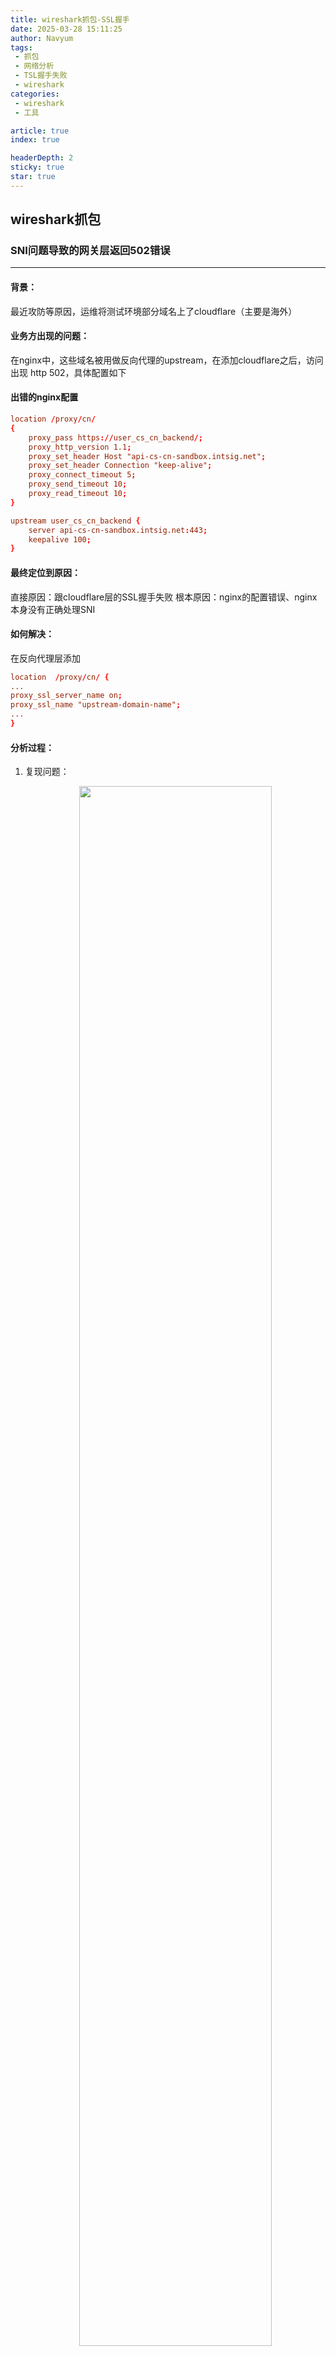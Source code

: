 ```yaml
---
title: wireshark抓包-SSL握手
date: 2025-03-28 15:11:25
author: Navyum
tags: 
 - 抓包
 - 网络分析
 - TSL握手失败
 - wireshark
categories: 
 - wireshark
 - 工具

article: true
index: true

headerDepth: 2
sticky: true
star: true
---
```

## wireshark抓包

### SNI问题导致的网关层返回502错误
---

#### 背景：
最近攻防等原因，运维将测试环境部分域名上了cloudflare（主要是海外）

#### 业务方出现的问题：
在nginx中，这些域名被用做反向代理的upstream，在添加cloudflare之后，访问出现 http 502，具体配置如下

#### 出错的nginx配置
```nginx.conf
location /proxy/cn/
{
    proxy_pass https://user_cs_cn_backend/;
    proxy_http_version 1.1;
    proxy_set_header Host "api-cs-cn-sandbox.intsig.net";
    proxy_set_header Connection "keep-alive";
    proxy_connect_timeout 5;
    proxy_send_timeout 10;
    proxy_read_timeout 10;
}
```

```backend.conf
upstream user_cs_cn_backend {
    server api-cs-cn-sandbox.intsig.net:443;
    keepalive 100;
}
```

#### 最终定位到原因：
直接原因：跟cloudflare层的SSL握手失败
根本原因：nginx的配置错误、nginx本身没有正确处理SNI

#### 如何解决：
在反向代理层添加
```nginx.conf
location  /proxy/cn/ {
...
proxy_ssl_server_name on;
proxy_ssl_name "upstream-domain-name";
...
}
``` 

#### 分析过程：
1. 复现问题：
    <p align="center"><img src="https://raw.staticdn.net/Navyum/imgbed/pic/IMG/948a66b5573e0091700f8bdc3696a561.png" width="80%"></p>
2. 查看域名解析情况：
    <p align="center"><img src="https://raw.staticdn.net/Navyum/imgbed/pic/IMG/46a1f13e9f01859b312094dfa5fbe24b.png" width="80%"></p>
3. 通过tcpdump进行抓包，在wireshark中打开
    <p align="center"><img src="https://raw.staticdn.net/Navyum/imgbed/pic/IMG/7c6e0c2d6131e36333e8c24a35cdefb8.png" width="80%"></p>
    <p align="center"><img src="https://raw.staticdn.net/Navyum/imgbed/pic/IMG/517590ec728251d6e3c2cc816e4a26e2.png" width="80%"></p>

4. 查看详细失败：
    <p align="center"><img src="https://raw.staticdn.net/Navyum/imgbed/pic/IMG/4f15c3123bfaa068f9dc582112407e3b.png" width="80%"></p>
5. TLS握手失败错误码 40解读：
    * 根本原因是 SNI 缺失，因为nginx在反向代理时，如果使用的是负载均衡的backend，默认会把host值、SNI传成backend的名称（user_cs_cn_backend），而不是真实的域名（巨坑）。
    * SNI解读：
        * SNI（Server Name Indication）允许客户端在TLS握手时指定要访问的域名，这样服务器可以返回正确的证书。
        * 在反向代理中，如果后端服务（网关）使用不同的域名（网关需要设置为多个域名对应一个公网ip），代理服务器必须正确传递SNI信息，否则后端可能无法识别请求，导致握手失败。
    * 基于这个原因，有两种处理方式：
        1. 不使用backend做负载均衡，而是直接写成对应域名。一般开发、测试环境可以这样操作。
           ```nginx.conf
                location /proxy/cn/
                {
                    proxy_pass https://api-cs-cn-sandbox.intsig.net/;
                    proxy_http_version 1.1;
                    proxy_set_header Connection "keep-alive";
                    proxy_connect_timeout 5;
                    proxy_send_timeout 10;
                    proxy_read_timeout 10;
                }
           ```
        2. 设置正确的SNI信息，proxy_ssl_server_name、proxy_ssl_name。如果涉及backend存在多个域名，则需要结合map、变量，来设置proxy_ssl_name。
            ```nginx.conf
            location  /proxy/cn/ {
            ...
            proxy_ssl_server_name on;
            proxy_ssl_name "upstream-domain-name";
            ...
            }
            ```